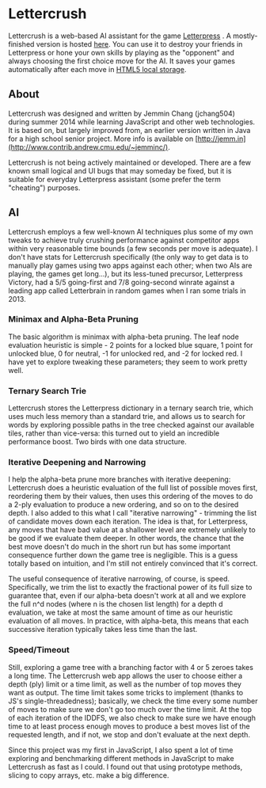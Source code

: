 # Lettercrush

Lettercrush is a web-based AI assistant for the game
[Letterpress](http://itunes.apple.com/us/app/letterpress-word-game/id526619424)
. A mostly-finished version is hosted
[here](http://www.contrib.andrew.cmu.edu/~jemminc/lettercrush/). You can use it
to destroy your friends in Letterpress or hone your own skills by playing as
the "opponent" and always choosing the first choice move for the AI. It saves
your games automatically after each move in [HTML5 local
storage](http://www.w3schools.com/html/html5_webstorage.asp).

## About

Lettercrush was designed and written by Jemmin Chang (jchang504) during summer
2014 while learning JavaScript and other web technologies. It is based on, but
largely improved from, an earlier version written in Java for a high school
senior project. More info is available on
[http://jemm.in](http://www.contrib.andrew.cmu.edu/~jemminc/).

Lettercrush is not being actively maintained or developed. There are a few
known small logical and UI bugs that may someday be fixed, but it is suitable
for everyday Letterpress assistant (some prefer the term "cheating") purposes.

## AI

Lettercrush employs a few well-known AI techniques plus some of my own tweaks
to achieve truly crushing performance against competitor apps within very
reasonable time bounds (a few seconds per move is adequate). I don't have stats
for Lettercrush specifically (the only way to get data is to manually play
games using two apps against each other; when two AIs are playing, the games
get long...), but its less-tuned precursor, Letterpress Victory, had a 5/5
going-first and 7/8 going-second winrate against a leading app called
Letterbrain in random games when I ran some trials in 2013.

### Minimax and Alpha-Beta Pruning

The basic algorithm is minimax with alpha-beta pruning. The leaf node
evaluation heuristic is simple - 2 points for a locked blue square, 1 point for
unlocked blue, 0 for neutral, -1 for unlocked red, and -2 for locked red. I
have yet to explore tweaking these parameters; they seem to work pretty well.

### Ternary Search Trie

Lettercrush stores the Letterpress dictionary in a ternary search trie, which
uses much less memory than a standard trie, and allows us to search for words
by exploring possible paths in the tree checked against our available tiles,
rather than vice-versa: this turned out to yield an incredible performance
boost. Two birds with one data structure.

### Iterative Deepening and Narrowing

I help the alpha-beta prune more branches with iterative deepening: Lettercrush
does a heuristic evaluation of the full list of possible moves first,
reordering them by their values, then uses this ordering of the moves to do a
2-ply evaluation to produce a new ordering, and so on to the desired depth. I
also added to this what I call "iterative narrowing" - trimming the list of
candidate moves down each iteration. The idea is that, for Letterpress, any
moves that have bad value at a shallower level are extremely unlikely to be
good if we evaluate them deeper. In other words, the chance that the best move
doesn't do much in the short run but has some important consequence further
down the game tree is negligible. This is a guess totally based on intuition,
and I'm still not entirely convinced that it's correct.

The useful consequence of iterative narrowing, of course, is speed.
Specifically, we trim the list to exactly the fractional power of its full size
to guarantee that, even if our alpha-beta doesn't work at all and we explore
the full n^d nodes (where n is the chosen list length) for a depth d
evaluation, we take at most the same amount of time as our heuristic evaluation
of all moves. In practice, with alpha-beta, this means that each successive
iteration typically takes less time than the last. 

### Speed/Timeout

Still, exploring a game tree with a branching factor with 4 or 5 zeroes takes a
long time. The Lettercrush web app allows the user to choose either a depth
(ply) limit or a time limit, as well as the number of top moves they want as
output. The time limit takes some tricks to implement (thanks to JS's
single-threadedness); basically, we check the time every some number of moves
to make sure we don't go too much over the time limit. At the top of each
iteration of the IDDFS, we also check to make sure we have enough time to at
least process enough moves to produce a best moves list of the requested
length, and if not, we stop and don't evaluate at the next depth.

Since this project was my first in JavaScript, I also spent a lot of time
exploring and benchmarking different methods in JavaScript to make Lettercrush
as fast as I could.  I found out that using prototype methods, slicing to
copy arrays, etc. make a big difference.
